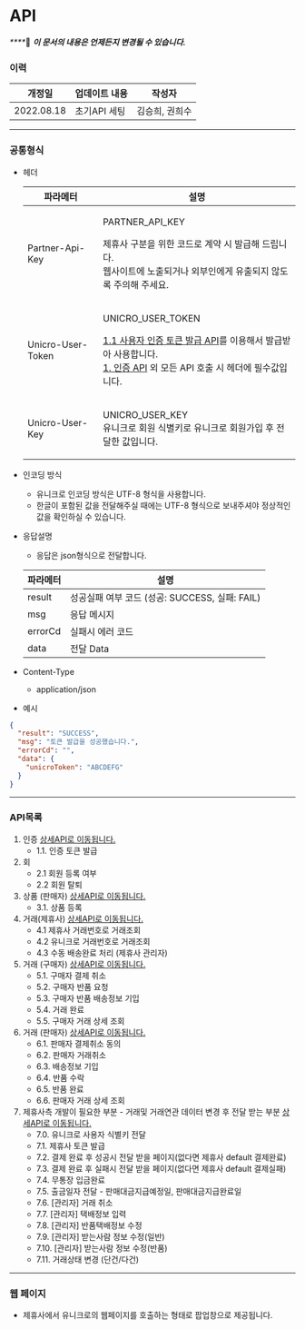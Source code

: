 # API

_****_:clap: _**이 문서의 내용은 언제든지 변경될 수 있습니다.**_

### **이력**

| 개정일        | 업데이트 내용  | 작성자      |
| ---------- | -------- | -------- |
| 2022.08.18 | 초기API 세팅 | 김승희, 권희수 |

***

### **공통형식**

*   헤더

    | 파라메터              | 설명                                                                                                                                                                          |
    | ----------------- | --------------------------------------------------------------------------------------------------------------------------------------------------------------------------- |
    | Partner-Api-Key   | <p>PARTNER_API_KEY </p><p>제휴사 구분을 위한 코드로 계약 시 발급해 드립니다.<br>웹사이트에 노출되거나 외부인에게 유출되지 않도록 주의해 주세요.</p>                                                                          |
    | Unicro-User-Token | <p>UNICRO_USER_TOKEN </p><p><a href="broken-reference">1.1 사용자 인증 토큰 발급 API</a>를 이용해서 발급받아 사용합니다.<br><a href="broken-reference">1. 인증 API</a> 외 모든 API 호출 시 헤더에 필수값입니다.</p> |
    | Unicro-User-Key   | <p>UNICRO_USER_KEY<br>유니크로 회원 식별키로 유니크로 회원가입 후 전달한 값입니다.</p>                                                                                                                |


* 인코딩 방식
  * 유니크로 인코딩 방식은 UTF-8 형식을 사용합니다.
  * 한글이 포함된 값을 전달해주실 때에는 UTF-8 형식으로 보내주셔야 정상적인 값을 확인하실 수 있습니다.
*   응답설명

    * 응답은 json형식으로 전달합니다.

    | 파라메터    | 설명                                 |
    | ------- | ---------------------------------- |
    | result  | 성공실패 여부 코드 (성공: SUCCESS, 실패: FAIL) |
    | msg     | 응답 메시지                             |
    | errorCd | 실패시 에러 코드                          |
    | data    | 전달 Data                            |
* Content-Type
  * application/json
* 예시

```json
{
  "result": "SUCCESS",
  "msg": "토큰 발급을 성공했습니다.",
  "errorCd": "",
  "data": {
    "unicroToken": "ABCDEFG"
  }
}
```

***

### **API목록**

1. 인증 [상세API로 이동됩니다.](broken-reference)
   * 1.1. 인증 토큰 발급
2. 회
   * 2.1 회원 등록 여부
   * 2.2 회원 탈퇴
3. 상품 (판매자) [상세API로 이동됩니다.](broken-reference)
   * 3.1. 상품 등록
4. 거래(제휴사) [상세API로 이동됩니다.](broken-reference)
   * 4.1 제휴사 거래번호로 거래조회
   * 4.2 유니크로 거래번호로 거래조회
   * 4.3 수동 배송완료 처리 (제휴사 관리자)
5. 거래 (구매자) [상세API로 이동됩니다.](broken-reference)
   * 5.1. 구매자 결제 취소
   * 5.2. 구매자 반품 요청
   * 5.3. 구매자 반품 배송정보 기입
   * 5.4. 거래 완료
   * 5.5. 구매자 거래 상세 조회
6. 거래 (판매자) [상세API로 이동됩니다.](broken-reference)
   * 6.1. 판매자 결제취소 동의
   * 6.2. 판매자 거래취소
   * 6.3. 배송정보 기입
   * 6.4. 반품 수락
   * 6.5. 반품 완료
   * 6.6. 판매자 거래 상세 조회
7. 제휴사측 개발이 필요한 부분 - 거래및 거래연관 데이터 변경 후 전달 받는 부분 [상세API로 이동됩니다.](ApiPartner.md)
   * 7.0. 유니크로 사용자 식별키 전달
   * 7.1. 제휴사 토큰 발급
   * 7.2. 결제 완료 후 성공시 전달 받을 페이지(없다면 제휴사 default 결제완료)
   * 7.3. 결제 완료 후 실패시 전달 받을 페이지(없다면 제휴사 default 결제실패)
   * 7.4. 무통장 입금완료
   * 7.5. 출금일자 전달 - 판매대금지급예정일, 판매대금지급완료일
   * 7.6. \[관리자] 거래 취소
   * 7.7. \[관리자] 택배정보 입력
   * 7.8. \[관리자] 반품택배정보 수정
   * 7.9. \[관리자] 받는사람 정보 수정(일반)
   * 7.10. \[관리자] 받는사람 정보 수정(반품)
   * 7.11. 거래상태 변경 (단건/다건)

***

### **웹 페이지**
* 제휴사에서 유니크로의 웹페이지를 호출하는 형태로 팝업창으로 제공됩니다.